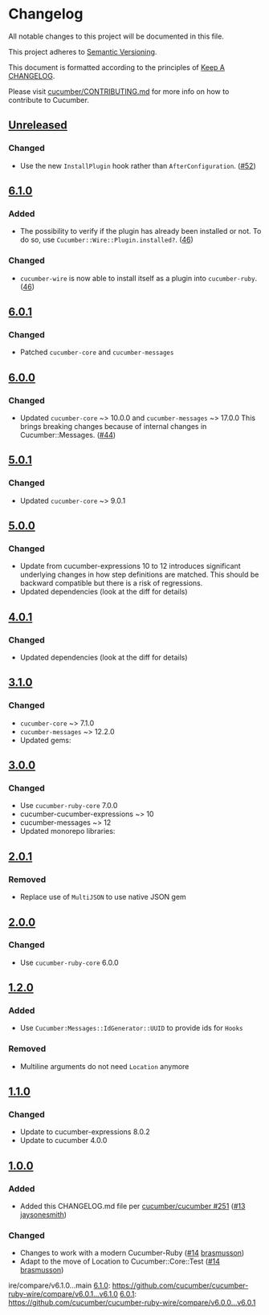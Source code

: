# Changelog

All notable changes to this project will be documented in this file.

This project adheres to [Semantic Versioning](http://semver.org).

This document is formatted according to the principles of [Keep A CHANGELOG](http://keepachangelog.com).

Please visit [cucumber/CONTRIBUTING.md](https://github.com/cucumber/cucumber/blob/master/CONTRIBUTING.md) for more info on how to contribute to Cucumber.

## [Unreleased]

### Changed

- Use the new `InstallPlugin` hook rather than `AfterConfiguration`.
  ([#52](https://github.com/cucumber/cucumber-ruby-wire/pull/52))

## [6.1.0]
### Added
- The possibility to verify if the plugin has already been installed or not. To
do so, use `Cucumber::Wire::Plugin.installed?`.
([46](https://github.com/cucumber/cucumber-ruby-wire/pull/46))

### Changed
- `cucumber-wire` is now able to install itself as a plugin into `cucumber-ruby`.
([46](https://github.com/cucumber/cucumber-ruby-wire/pull/46))

## [6.0.1]
### Changed
- Patched `cucumber-core` and `cucumber-messages`

## [6.0.0]
### Changed
- Updated `cucumber-core` ~> 10.0.0 and `cucumber-messages` ~> 17.0.0
This brings breaking changes because of internal changes in Cucumber::Messages.
([#44](https://github.com/cucumber/cucumber-ruby-wire/pull/44))

## [5.0.1]
### Changed
- Updated `cucumber-core` ~> 9.0.1

## [5.0.0]
### Changed
- Update from cucumber-expressions 10 to 12 introduces significant underlying changes
in how step definitions are matched. This should be backward compatible but there
is a risk of regressions.
- Updated dependencies (look at the diff for details)

## [4.0.1]
### Changed
- Updated dependencies (look at the diff for details)

## [3.1.0]
### Changed
- `cucumber-core` ~> 7.1.0
- `cucumber-messages` ~> 12.2.0
- Updated gems:

## [3.0.0]
### Changed
- Use `cucumber-ruby-core` 7.0.0
- cucumber-cucumber-expressions ~> 10
- cucumber-messages ~> 12
- Updated monorepo libraries:

## [2.0.1]
### Removed
- Replace use of `MultiJSON` to use native JSON gem

## [2.0.0]
### Changed
- Use `cucumber-ruby-core` 6.0.0

## [1.2.0]
### Added
- Use `Cucumber:Messages::IdGenerator::UUID` to provide ids for `Hooks`

### Removed
- Multiline arguments do not need `Location` anymore

## [1.1.0]
### Changed
- Update to cucumber-expressions 8.0.2
- Update to cucumber 4.0.0

## [1.0.0]
### Added
- Added this CHANGELOG.md file per [cucumber/cucumber #251](https://github.com/cucumber/cucumber/issues/251) ([#13](https://github.com/cucumber/cucumber-ruby-wire/pull/13) [jaysonesmith](https://github.com/jaysonesmith))

### Changed
- Changes to work with a modern Cucumber-Ruby ([#14](https://github.com/cucumber/cucumber-ruby-wire/pull/14) [brasmusson](https://github.com/brasmusson))
- Adapt to the move of Location to Cucumber::Core::Test ([#14](https://github.com/cucumber/cucumber-ruby-wire/pull/14) [brasmusson](https://github.com/brasmusson))

[Unreleased]: https://github.com/cucumber/cucumber-ruby-wire/compare/v6.1.0...main
[6.1.0]: https://github.com/cucumber/cucumber-ruby-wire/compare/v6.0.1...v6.1.0
[6.0.1]: https://github.com/cucumber/cucumber-ruby-wire/compare/v6.0.0...v6.0.1
[6.0.0]: https://github.com/cucumber/cucumber-ruby-wire/compare/v5.0.1...v6.0.0
[5.0.1]: https://github.com/cucumber/cucumber-ruby-wire/compare/v5.0.0...v5.0.1
[5.0.0]: https://github.com/cucumber/cucumber-ruby-wire/compare/v4.0.1...v5.0.0
[4.0.1]: https://github.com/cucumber/cucumber-ruby-wire/compare/v4.0.0...v4.0.1
[3.1.0]: https://github.com/cucumber/cucumber-ruby-wire/compare/v3.0.0...v3.1.0
[3.0.0]: https://github.com/cucumber/cucumber-ruby-wire/compare/v2.0.1...v3.0.0
[2.0.1]: https://github.com/cucumber/cucumber-ruby-wire/compare/v2.0.0...v2.0.1
[2.0.0]: https://github.com/cucumber/cucumber-ruby-wire/compare/v1.2.0...v2.0.0
[1.2.0]: https://github.com/cucumber/cucumber-ruby-wire/compare/v1.1.0...v1.2.0
[1.1.0]: https://github.com/cucumber/cucumber-ruby-wire/compare/v1.0.0...v1.1.0
[1.0.0]: https://github.com/cucumber/cucumber-ruby-wire/compare/v0.0.1...v1.0.0
ire/compare/v6.1.0...main
[6.1.0]: https://github.com/cucumber/cucumber-ruby-wire/compare/v6.0.1...v6.1.0
[6.0.1]: https://github.com/cucumber/cucumber-ruby-wire/compare/v6.0.0...v6.0.1